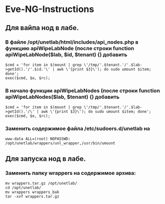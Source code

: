 # Eve-NG-Instructions
## Для вайпа нод в лабе.
### В файле /opt/unetlab/html/includes/api_nodes.php в функцию apiWipeLabNode (после строки function apiWipeLabNode($lab, $id, $tenant) {) добавить
```
$cmd = 'for item in $(mount | grep \'/tmp/'.$tenant.'/'.$lab->getId().'/'.$id.'\' | awk \'{print $3}\'); do sudo umount $item; done';
exec($cmd, $o, $rc);
```
### В начало функции apiWipeLabNodes (после строки function apiWipeLabNodes($lab, $tenant) {) добавить
```
$cmd = 'for item in $(mount | grep \'/tmp/'.$tenant.'/'.$lab->getId().'/\' | awk \'{print $3}\'); do sudo umount $item; done';
exec($cmd, $o, $rc);
```

### Заменить содержимое файла /etc/sudoers.d/unetlab на 
```Defaults:apache runas_default=root, !requiretty, setenv, umask_override, umask=0002
www-data ALL=(root) NOPASSWD: /opt/unetlab/wrappers/unl_wrapper,/usr/bin/umount
```

## Для запуска нод в лабе.
### Заменить папку wrappers на содержимое архива:
```
mv wrappers.tar.gz /opt/unetlab/
cd /opt/unetlab/
mv wrappers wrappers_bak
tar -xvf wrappers.tar.gz
```
